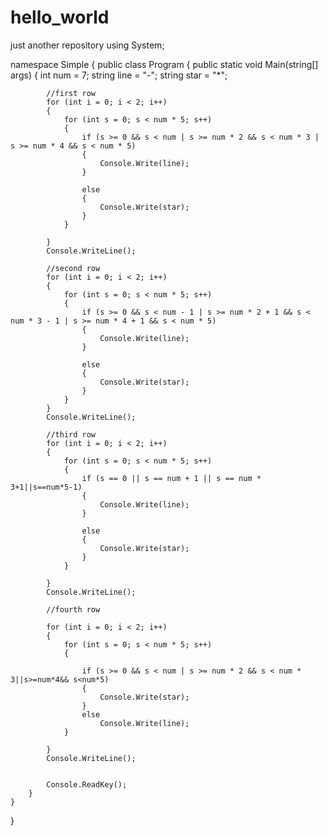 # hello_world
just another repository
using System;

namespace Simple
{
    public class Program
    {
        public static void Main(string[] args)
        {
            int num = 7;
            string line = "-";
            string star = "*";

            //first row
            for (int i = 0; i < 2; i++)
            {
                for (int s = 0; s < num * 5; s++)
                {
                    if (s >= 0 && s < num | s >= num * 2 && s < num * 3 | s >= num * 4 && s < num * 5)
                    {
                        Console.Write(line);
                    }

                    else 
                    {
                        Console.Write(star);
                    }
                }

            }
            Console.WriteLine();

            //second row
            for (int i = 0; i < 2; i++)
            {
                for (int s = 0; s < num * 5; s++)
                {
                    if (s >= 0 && s < num - 1 | s >= num * 2 + 1 && s < num * 3 - 1 | s >= num * 4 + 1 && s < num * 5)
                    {
                        Console.Write(line);
                    }

                    else 
                    {
                        Console.Write(star);
                    }
                }
            }
            Console.WriteLine();

            //third row
            for (int i = 0; i < 2; i++)
            {
                for (int s = 0; s < num * 5; s++)
                {
                    if (s == 0 || s == num + 1 || s == num * 3+1||s==num*5-1)
                    {
                        Console.Write(line);
                    }

                    else 
                    {
                        Console.Write(star);
                    }
                }              
                               
            }
            Console.WriteLine();

            //fourth row

            for (int i = 0; i < 2; i++)
            {
                for (int s = 0; s < num * 5; s++)
                {
                    
                    if (s >= 0 && s < num | s >= num * 2 && s < num * 3||s>=num*4&& s<num*5)
                    {
                        Console.Write(star);
                    }
                    else 
                        Console.Write(line);
                }

            }
            Console.WriteLine();


            Console.ReadKey();
        }
    }
}
